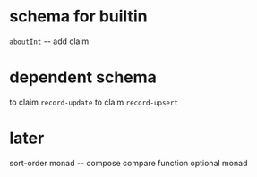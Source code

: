 # schema for builtin

`aboutInt` -- add claim

# dependent schema

to claim `record-update`
to claim `record-upsert`

# later

sort-order monad -- compose compare function
optional monad

